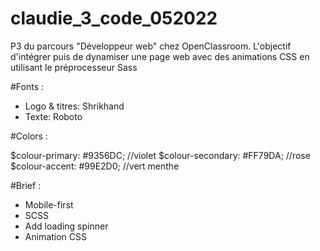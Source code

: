 # claudie_3_code_052022
P3 du parcours "Développeur web" chez OpenClassroom.
L'objectif d'intégrer puis de dynamiser une page web avec des animations CSS en utilisant le préprocesseur Sass

#Fonts :
- Logo & titres: Shrikhand
- Texte: Roboto

#Colors :

$colour-primary: #9356DC; //violet
$colour-secondary: #FF79DA; //rose
$colour-accent: #99E2D0; //vert menthe

#Brief :
- Mobile-first
- SCSS
- Add loading spinner
- Animation CSS

